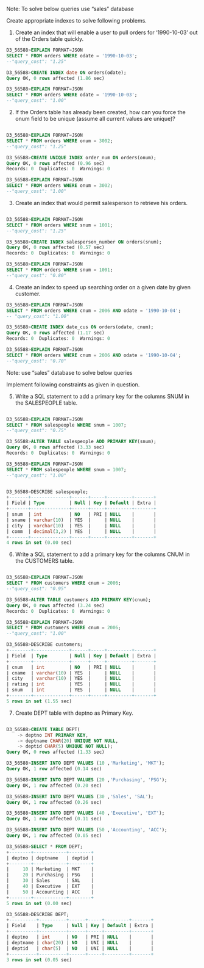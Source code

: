 Note: To solve below queries use “sales” database


Create appropriate indexes to solve following problems.


1. Create an index that will enable a user to pull orders for ‘1990-10-03’ out of the Orders table quickly.

```SQL
D3_56588>EXPLAIN FORMAT=JSON
SELECT * FROM orders WHERE odate = '1990-10-03';
--"query_cost": "1.25"

D3_56588>CREATE INDEX date ON orders(odate);
Query OK, 0 rows affected (1.86 sec)

D3_56588>EXPLAIN FORMAT=JSON
SELECT * FROM orders WHERE odate = '1990-10-03';
--"query_cost": "1.00"


```














2. If the Orders table has already been created, how can you force the onum field to be unique (assume all current values are unique)?

```SQL

D3_56588>EXPLAIN FORMAT=JSON
SELECT * FROM orders WHERE onum = 3002;
--"query_cost": "1.25"

D3_56588>CREATE UNIQUE INDEX order_num ON orders(onum);
Query OK, 0 rows affected (0.96 sec)
Records: 0  Duplicates: 0  Warnings: 0

D3_56588>EXPLAIN FORMAT=JSON
SELECT * FROM orders WHERE onum = 3002;
--"query_cost": "1.00"

```














3. Create an index that would permit salesperson to retrieve his orders.

```SQL

D3_56588>EXPLAIN FORMAT=JSON
SELECT * FROM orders WHERE snum = 1001;
--"query_cost": "1.25"

D3_56588>CREATE INDEX salesperson_number ON orders(snum);
Query OK, 0 rows affected (0.57 sec)
Records: 0  Duplicates: 0  Warnings: 0

D3_56588>EXPLAIN FORMAT=JSON
SELECT * FROM orders WHERE snum = 1001;
--"query_cost": "0.80"

```














4. Create an index to speed up searching order on a given date by given customer.

```SQL
D3_56588>EXPLAIN FORMAT=JSON
SELECT * FROM orders WHERE cnum = 2006 AND odate = '1990-10-04';
-- "query_cost": "1.00"

D3_56588>CREATE INDEX date_cus ON orders(odate, cnum);
Query OK, 0 rows affected (1.17 sec)
Records: 0  Duplicates: 0  Warnings: 0

D3_56588>EXPLAIN FORMAT=JSON
SELECT * FROM orders WHERE cnum = 2006 AND odate = '1990-10-04';
--"query_cost": "0.70"


```












Note: use “sales” database to solve below queries


Implement following constraints as given in question.


5. Write a SQL statement to add a primary key for the columns SNUM in the SALESPEOPLE table.

```SQL

D3_56588>EXPLAIN FORMAT=JSON
SELECT * FROM salespeople WHERE snum = 1007;
--"query_cost": "0.75"

D3_56588>ALTER TABLE salespeople ADD PRIMARY KEY(snum);
Query OK, 0 rows affected (3.33 sec)
Records: 0  Duplicates: 0  Warnings: 0

D3_56588>EXPLAIN FORMAT=JSON
SELECT * FROM salespeople WHERE snum = 1007;
--"query_cost": "1.00"


D3_56588>DESCRIBE salespeople;
+-------+--------------+------+-----+---------+-------+
| Field | Type         | Null | Key | Default | Extra |
+-------+--------------+------+-----+---------+-------+
| snum  | int          | NO   | PRI | NULL    |       |
| sname | varchar(10)  | YES  |     | NULL    |       |
| city  | varchar(10)  | YES  |     | NULL    |       |
| comm  | decimal(3,2) | YES  |     | NULL    |       |
+-------+--------------+------+-----+---------+-------+
4 rows in set (0.00 sec)

```









6. Write a SQL statement to add a primary key for the columns CNUM in the CUSTOMERS table.

```SQL

D3_56588>EXPLAIN FORMAT=JSON
SELECT * FROM customers WHERE cnum = 2006;
--"query_cost": "0.95"

D3_56588>ALTER TABLE customers ADD PRIMARY KEY(cnum);
Query OK, 0 rows affected (3.24 sec)
Records: 0  Duplicates: 0  Warnings: 0

D3_56588>EXPLAIN FORMAT=JSON
SELECT * FROM customers WHERE cnum = 2006;
--"query_cost": "1.00"

D3_56588>DESCRIBE customers;
+--------+-------------+------+-----+---------+-------+
| Field  | Type        | Null | Key | Default | Extra |
+--------+-------------+------+-----+---------+-------+
| cnum   | int         | NO   | PRI | NULL    |       |
| cname  | varchar(10) | YES  |     | NULL    |       |
| city   | varchar(10) | YES  |     | NULL    |       |
| rating | int         | YES  |     | NULL    |       |
| snum   | int         | YES  |     | NULL    |       |
+--------+-------------+------+-----+---------+-------+
5 rows in set (1.55 sec)

```









7. Create DEPT table with deptno as Primary Key.

```SQL

D3_56588>CREATE TABLE DEPT(
    -> deptno INT PRIMARY KEY,
    -> deptname CHAR(20) UNIQUE NOT NULL,
    -> deptid CHAR(5) UNIQUE NOT NULL);
Query OK, 0 rows affected (1.33 sec)

D3_56588>INSERT INTO DEPT VALUES (10 ,'Marketing', 'MKT');
Query OK, 1 row affected (0.14 sec)

D3_56588>INSERT INTO DEPT VALUES (20 ,'Purchasing', 'PSG');
Query OK, 1 row affected (0.20 sec)

D3_56588>INSERT INTO DEPT VALUES (30 ,'Sales', 'SAL');
Query OK, 1 row affected (0.26 sec)

D3_56588>INSERT INTO DEPT VALUES (40 ,'Executive', 'EXT');
Query OK, 1 row affected (0.11 sec)

D3_56588>INSERT INTO DEPT VALUES (50 ,'Accounting', 'ACC');
Query OK, 1 row affected (0.05 sec)

D3_56588>SELECT * FROM DEPT;
+--------+------------+--------+
| deptno | deptname   | deptid |
+--------+------------+--------+
|     10 | Marketing  | MKT    |
|     20 | Purchasing | PSG    |
|     30 | Sales      | SAL    |
|     40 | Executive  | EXT    |
|     50 | Accounting | ACC    |
+--------+------------+--------+
5 rows in set (0.00 sec)

D3_56588>DESCRIBE DEPT;
+----------+----------+------+-----+---------+-------+
| Field    | Type     | Null | Key | Default | Extra |
+----------+----------+------+-----+---------+-------+
| deptno   | int      | NO   | PRI | NULL    |       |
| deptname | char(20) | NO   | UNI | NULL    |       |
| deptid   | char(5)  | NO   | UNI | NULL    |       |
+----------+----------+------+-----+---------+-------+
3 rows in set (0.05 sec)

```











